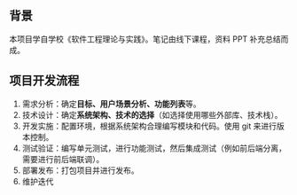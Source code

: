 ## 背景

本项目学自学校《软件工程理论与实践》。笔记由线下课程，资料 PPT 补充总结而成。

## 项目开发流程

1. 需求分析：确定**目标、用户场景分析、功能列表**等。
2. 技术设计：确定**系统架构、技术的选择**（如选择使用哪些外部库、技术栈）。
3. 开发实施：配置环境，根据系统架构合理编写模块和代码。使用 git 来进行版本控制。
4. 测试验证：编写单元测试，进行功能测试，然后集成测试（例如前后端分离，需要进行前后端联调）。
5. 部署发布：打包项目并进行发布。
6. 维护迭代
